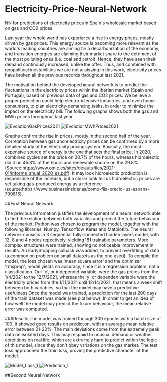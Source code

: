 # Electricity-Price-Neural-Network
NN for predictions of electricity prices in Spain's wholesale market based on gas and CO2 prices

Last year the whole world has experience a rise in energy prices, mostly driven by gas prices. This energy source is becoming more relevant as the world's leading countries are aiming for a decarbonization of the economy, and transition energies are claiming their market share to the detriment of the most polluting ones (i.e. coal and petrol). Hence, they have seen their demand continously increased, unlike the offer. Thus, and combined with geopolitical inestabilities we are not analyzing in this work, electricity prices have broken all the previous records throughout last 2021. 

The motivation behind the developed neural network is to predict the fluctuations in the electricity prices within the Iberian market (Spain and Portugal), based on previous data of gas and CO2 prices. We believe a proper prediction could help electro-intensive industries, and even home consumers, to plan electricity-demanding tasks, in order to minimize the impact on the electricity bill. The following graphs shows both the gas and MWh prices throughout last year. 

![EvolutionGasPrices2021](https://user-images.githubusercontent.com/96789733/151145957-9f4efd74-2f6d-4377-af62-c0324fe9f6ce.png)  ![EvolutionMWhPrices2021](https://user-images.githubusercontent.com/96789733/151146102-1df39c2c-a23f-4077-a059-cc0f278b770c.png)

Graphs confirm the rise in prices, mostly in the second half of the year. Correlation between gas and electricity prices can be confirmed by a more detailed study of the electricity pricing system. Basically, the most expensive source of energy is the one that sets the final price. In 2020, combined cycles set the price on 20.7% of the hours, whereas hidroelectic did it on 45.8% of the hours and renewable source on the 29.8% (Source:https://www.omie.es/sites/default/files/2021-01/informe_anual_2020_es.pdf). It may look hidroelectic production is responsible of the increase, but a closer look tell us hidroelectric prices are set taking gas-produced energy as a reference (source:https://www.businessinsider.es/como-fija-precio-luz-espana-790815).

##First Neural Network

The previous infromation justifies the development of a neural network able to find the relation between both variables and predict the future behaviour of the market. 
Python was chosen to program the model, together with the following libraries: Numpy, Tensorflow, Keras and Matplotlib. The neural network consists in 3 sequential fully-connected hidden layers model, with 12, 8 and 4 nodes repectively, yielding 181 trainable parameters. More complex structures were trained, showing no noticeable improvement in results. An EarlyStopping calback was added, to prevent overfitting of data (a common on problem on small datasets as the one used). To compile the model, the loss chosen was 'mean square error' and the optimizer 'rmsprop'; model yields no accuracy, since it is a regression problem, not a classification. Our 'x', or independet variable, were the gas prices from the 1/4/2021 to the 12/7/2021, whereas the 'y' or dependen variable were the electricity prices from the 1/11/2021 until 12/14/2021; that means a week shift between both variables, so that the model may have a predicitive usefulness.Once the model was trained, a prediction for the last 200 days of the train dataset was made (see plot below). In order to get an idea of how well the model may predict the future behaviour, the mean relative error was computed. 

###Results
The model was trained through 300 epochs with a batch size of 100. It showed good results on prediction, with an average mean relative error between 21-22%. The main deviations come from the extremely peak data on isolated days. This may respond to unusual demand or weather conditions on real life, which are extremely hard to predict within the logic of this model, since they don't obey variations on the gas market. 
The test loss approached the train loss, proving the predictive character of the model. 

![Model_Loss_1](https://user-images.githubusercontent.com/96789733/151657402-87980037-7819-40cc-b7b6-c80f48047069.png) ![Prediction_1](https://user-images.githubusercontent.com/96789733/151657458-4f1da0a0-35c6-469a-8a7d-4a6b24f1add0.png)



##Second Neural Network



